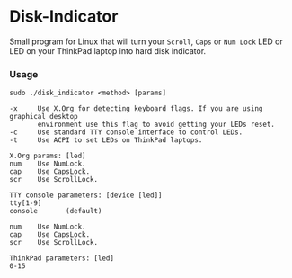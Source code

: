 Disk-Indicator
==============

Small program for Linux that will turn your `Scroll`, `Caps` or `Num Lock` LED or LED on your ThinkPad laptop into hard disk indicator.

### Usage

```
sudo ./disk_indicator <method> [params]

-x     Use X.Org for detecting keyboard flags. If you are using graphical desktop
       environment use this flag to avoid getting your LEDs reset.
-c     Use standard TTY console interface to control LEDs.
-t     Use ACPI to set LEDs on ThinkPad laptops.

X.Org params: [led]
num    Use NumLock.
cap    Use CapsLock.
scr    Use ScrollLock.

TTY console parameters: [device [led]]
tty[1-9]
console       (default)

num    Use NumLock.
cap    Use CapsLock.
scr    Use ScrollLock.

ThinkPad parameters: [led]
0-15
```
